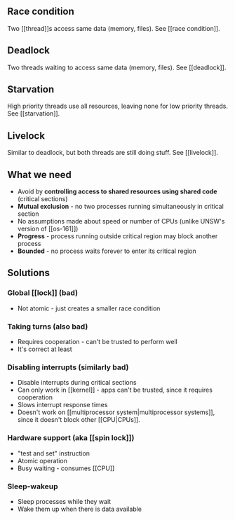 ## Race condition
Two [[thread]]s access same data (memory, files). See [[race condition]].

## Deadlock
Two threads waiting to access same data (memory, files). See [[deadlock]].

## Starvation
High priority threads use all resources, leaving none for low priority threads. See [[starvation]].

## Livelock
Similar to deadlock, but both threads are still doing stuff. See [[livelock]].

## What we need
- Avoid by **controlling access to shared resources using shared code** (critical sections)
- **Mutual exclusion** - no two processes running simultaneously in critical section
- No assumptions made about speed or number of CPUs (unlike UNSW's version of [[os-161]])
- **Progress** - process running outside critical region may block another process
- **Bounded** - no process waits forever to enter its critical region

## Solutions

### Global [[lock]] (bad)
- Not atomic - just creates a smaller race condition

### Taking turns (also bad)
- Requires cooperation - can't be trusted to perform well
- It's correct at least

### Disabling interrupts (similarly bad)
- Disable interrupts during critical sections
- Can only work in [[kernel]] - apps can't be trusted, since it requires cooperation
- Slows interrupt response times
- Doesn't work on [[multiprocessor system|multiprocessor systems]], since it doesn't block other [[CPU|CPUs]].

### Hardware support (aka [[spin lock]])
- "test and set" instruction
- Atomic operation
- Busy waiting - consumes [[CPU]]

### Sleep-wakeup
- Sleep processes while they wait
- Wake them up when there is data available

